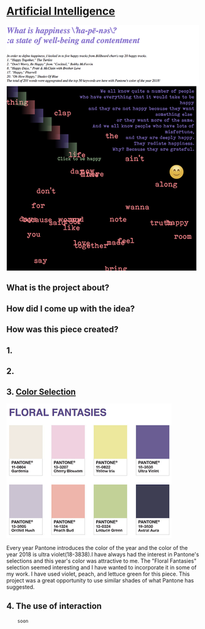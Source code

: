 # [Artificial Intelligence](https://kwonjo.github.io/visualization_interactivegraphics/)

![AI Project](/images/project2.png)

## What is the project about?



## How did I come up with the idea?




## How was this piece created?

## 1. 

## 2. 
## 3. [Color Selection](https://www.pantone.com/color-of-the-year-2018-tools-for-designers)
![pantone](/images/color2018.png)

Every year Pantone introduces the color of the year and the color of the year 2018 is ultra violet(18-3838).I have always had the interest in Pantone's selections and this year's color was attractive to me. The "Floral Fantasies" selection seemed interesting and I have wanted to incorporate it in some of my work. I have used violet, peach, and lettuce green for this piece. This project was a great opportunity to use similar shades of what Pantone has suggested. 

## 4. The use of interaction 



```javascript
    soon
```
